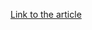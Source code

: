 [Link to the article](https://securityaffairs.com/178105/malware/china-linked-unsolicitedbooker-used-new-backdoor-marssnake.html)

